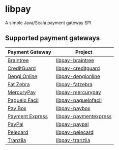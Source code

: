 # libpay
A simple Java/Scala payment gateway SPI

## Supported payment gateways
| Payment Gateway                                    | Project                                                               |
| -------------------------------------------------- | --------------------------------------------------------------------- |
| [Braintree](https://www.braintreepayments.com/)    | [libpay-braintree](https://github.com/wix/libpay-braintree)           |
| [CreditGuard](http://www.creditguard.co.il/)       | [libpay-creditguard](https://github.com/wix/libpay-creditguard)       |
| [Dengi Online](https://dengionline.com/)           | [libpay-dengionline](https://github.com/wix/libpay-dengionline)       |
| [Fat Zebra](https://www.fatzebra.com.au/)          | [libpay-fatzebra](https://github.com/wix/libpay-fatzebra)             |
| [MercuryPay](https://www.mercurypay.com/)          | [libpay-mercurypay](https://github.com/wix/libpay-mercurypay)         |
| [Paguelo Facil](http://www.paguelofacil.com/)      | [libpay-paguelofacil](https://github.com/wix/libpay-paguelofacil)     |
| [Pay Box](http://www.paybox.com/)                  | [libpay-paybox](https://github.com/wix/libpay-paybox)                 |
| [Payment Express](https://www.paymentexpress.com/) | [libpay-paymentexpress](https://github.com/wix/libpay-paymentexpress) |
| [PayPal](https://www.paypal.com/)                  | [libpay-paypal](https://github.com/wix/libpay-paypal)                 |
| [Pelecard](http://www.pelecard.com/)               | [libpay-pelecard](https://github.com/wix/libpay-pelecard)             |
| [Tranzila](http://www.tranzila.co.il/)             | [libpay-tranzila](https://github.com/wix/libpay-tranzila)             |
